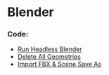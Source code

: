 # Blender 

### Code:
- [Run Headless Blender](code_headless_blender.md)
- [Delete All Geometries](code_delete_all_geometries.md)
- [Import FBX & Scene Save As](code_import_and_scene_save.md)